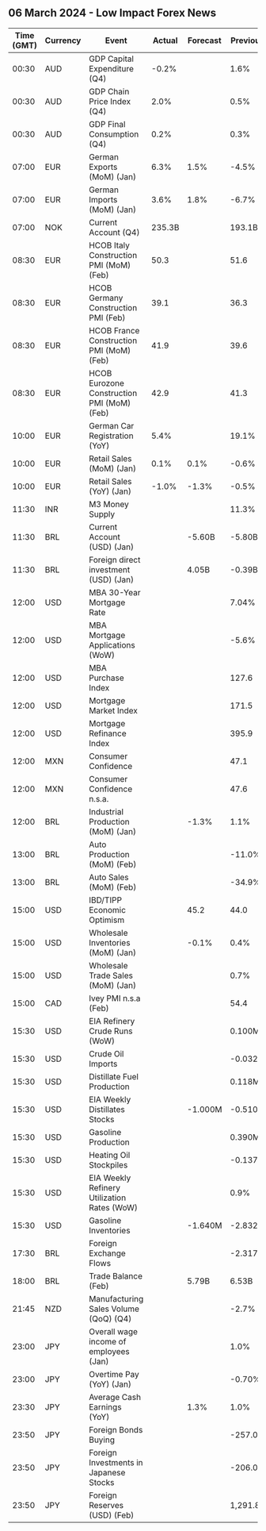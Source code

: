 ## 06 March 2024 - Low Impact Forex News

| Time (GMT) | Currency | Event | Actual | Forecast | Previous |
|------|----------|-------|--------|----------|----------|
| 00:30 | AUD | GDP Capital Expenditure (Q4) | -0.2% |  | 1.6% |
| 00:30 | AUD | GDP Chain Price Index (Q4) | 2.0% |  | 0.5% |
| 00:30 | AUD | GDP Final Consumption (Q4) | 0.2% |  | 0.3% |
| 07:00 | EUR | German Exports (MoM) (Jan) | 6.3% | 1.5% | -4.5% |
| 07:00 | EUR | German Imports (MoM) (Jan) | 3.6% | 1.8% | -6.7% |
| 07:00 | NOK | Current Account (Q4) | 235.3B |  | 193.1B |
| 08:30 | EUR | HCOB Italy Construction PMI (MoM) (Feb) | 50.3 |  | 51.6 |
| 08:30 | EUR | HCOB Germany Construction PMI (Feb) | 39.1 |  | 36.3 |
| 08:30 | EUR | HCOB France Construction PMI (MoM) (Feb) | 41.9 |  | 39.6 |
| 08:30 | EUR | HCOB Eurozone Construction PMI (MoM) (Feb) | 42.9 |  | 41.3 |
| 10:00 | EUR | German Car Registration (YoY) | 5.4% |  | 19.1% |
| 10:00 | EUR | Retail Sales (MoM) (Jan) | 0.1% | 0.1% | -0.6% |
| 10:00 | EUR | Retail Sales (YoY) (Jan) | -1.0% | -1.3% | -0.5% |
| 11:30 | INR | M3 Money Supply |  |  | 11.3% |
| 11:30 | BRL | Current Account (USD) (Jan) |  | -5.60B | -5.80B |
| 11:30 | BRL | Foreign direct investment (USD) (Jan) |  | 4.05B | -0.39B |
| 12:00 | USD | MBA 30-Year Mortgage Rate |  |  | 7.04% |
| 12:00 | USD | MBA Mortgage Applications (WoW) |  |  | -5.6% |
| 12:00 | USD | MBA Purchase Index |  |  | 127.6 |
| 12:00 | USD | Mortgage Market Index |  |  | 171.5 |
| 12:00 | USD | Mortgage Refinance Index |  |  | 395.9 |
| 12:00 | MXN | Consumer Confidence |  |  | 47.1 |
| 12:00 | MXN | Consumer Confidence n.s.a. |  |  | 47.6 |
| 12:00 | BRL | Industrial Production (MoM) (Jan) |  | -1.3% | 1.1% |
| 13:00 | BRL | Auto Production (MoM) (Feb) |  |  | -11.0% |
| 13:00 | BRL | Auto Sales (MoM) (Feb) |  |  | -34.9% |
| 15:00 | USD | IBD/TIPP Economic Optimism |  | 45.2 | 44.0 |
| 15:00 | USD | Wholesale Inventories (MoM) (Jan) |  | -0.1% | 0.4% |
| 15:00 | USD | Wholesale Trade Sales (MoM) (Jan) |  |  | 0.7% |
| 15:00 | CAD | Ivey PMI n.s.a (Feb) |  |  | 54.4 |
| 15:30 | USD | EIA Refinery Crude Runs (WoW) |  |  | 0.100M |
| 15:30 | USD | Crude Oil Imports |  |  | -0.032M |
| 15:30 | USD | Distillate Fuel Production |  |  | 0.118M |
| 15:30 | USD | EIA Weekly Distillates Stocks |  | -1.000M | -0.510M |
| 15:30 | USD | Gasoline Production |  |  | 0.390M |
| 15:30 | USD | Heating Oil Stockpiles |  |  | -0.137M |
| 15:30 | USD | EIA Weekly Refinery Utilization Rates (WoW) |  |  | 0.9% |
| 15:30 | USD | Gasoline Inventories |  | -1.640M | -2.832M |
| 17:30 | BRL | Foreign Exchange Flows |  |  | -2.317B |
| 18:00 | BRL | Trade Balance (Feb) |  | 5.79B | 6.53B |
| 21:45 | NZD | Manufacturing Sales Volume (QoQ) (Q4) |  |  | -2.7% |
| 23:00 | JPY | Overall wage income of employees (Jan) |  |  | 1.0% |
| 23:00 | JPY | Overtime Pay (YoY) (Jan) |  |  | -0.70% |
| 23:30 | JPY | Average Cash Earnings (YoY) |  | 1.3% | 1.0% |
| 23:50 | JPY | Foreign Bonds Buying |  |  | -257.0B |
| 23:50 | JPY | Foreign Investments in Japanese Stocks |  |  | -206.0B |
| 23:50 | JPY | Foreign Reserves (USD) (Feb) |  |  | 1,291.8B |
